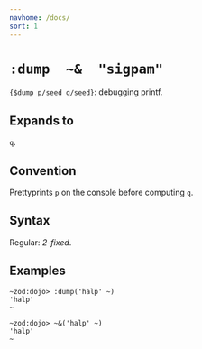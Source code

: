 ```yaml
---
navhome: /docs/
sort: 1
---
```


# `:dump  ~&  "sigpam"`

`{$dump p/seed q/seed}`: debugging printf.

## Expands to

`q`.

## Convention

Prettyprints `p` on the console before computing `q`. 

## Syntax

Regular: *2-fixed*.

## Examples

```
~zod:dojo> :dump('halp' ~)
'halp'
~
```

```
~zod:dojo> ~&('halp' ~)
'halp'
~
```
